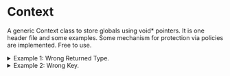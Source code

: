 # Context

A generic Context class to store globals using void* pointers.
It is one header file and some examples.
Some mechanism for protection via policies are implemented.
Free to use.

<details><summary>Example 1: Wrong Returned Type.</summary>
<p>

```cpp
using namespace DIM;
using namespace std;

int main()
{
	try
	{
		Context c;
		I n{10};
		c["Int"] = makePair(n);
		R r{10.12};
		c["Real64"] = makePair(r);
		S s{"Cucu"};
		c["String"] = makePair(s);

		cout << extract<I>(c, "Int", DIM_WHERE) << '\n';
		cout << extract<R>(c, "Real64", DIM_WHERE) << '\n';
		cout << extract<S>(c, "String", DIM_WHERE) << '\n';
		cout << extract<R>(c, "String", DIM_WHERE) << '\n';//Wrong type!
	}
	catch (const std::exception &e)
	{
		cout << "\n\n" << toS(e.what(), DIM_WHERE) << "\n\n";
	}
	catch (const DIM::Exception &e)
	{
		cout << "\n\n" << toS(e.what_, e.where_) << "\n\n";
	}
	return 0;
}
```
```
Output:
10
10.12
Cucu


EXCEPTION : "Key: 'String' assigned to a different type.", From: "main", file: "Main.cpp", line: 31.
```
</p>
</details>

<details><summary>Example 2: Wrong Key.</summary>
<p>

```cpp
using namespace DIM;
using namespace std;

int main()
{
	try
	{
		Context c;
		I n{10};
		c["Int"] = makePair(n);
		R r{10.12};
		c["Real64"] = makePair(r);
		S s{"Cucu"};
		c["String"] = makePair(s);

		cout << extract<I>(c, "Int", DIM_WHERE) << '\n';
		cout << extract<R>(c, "Real64", DIM_WHERE) << '\n';
		cout << extract<S>(c, "String", DIM_WHERE) << '\n';
		cout << extract<S>(c, "WrongKey", DIM_WHERE) << '\n';//Wrong key!		
	}
	catch (const std::exception &e)
	{
		cout << "\n\n" << toS(e.what(), DIM_WHERE) << "\n\n";
	}
	catch (const DIM::Exception &e)
	{
		cout << "\n\n" << toS(e.what_, e.where_) << "\n\n";
	}
	return 0;
}
```
```
10
10.12
Cucu


EXCEPTION : "Key: 'WrongKey' not found in context.", From: "main", file: "Main.cpp", line: 30.
```
</p>
</details>
